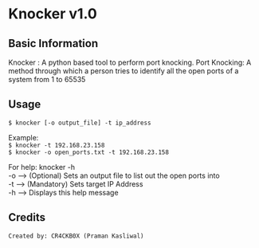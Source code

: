 # Knocker v1.0

## Basic Information
Knocker : A python based tool to perform port knocking.
Port Knocking: A method through which a person tries to identify all the open ports of a system from 1 to 65535

## Usage
  `$ knocker [-o output_file] -t ip_address`
			
  Example:<br>
		`$ knocker -t 192.168.23.158`<br>
		`$ knocker -o open_ports.txt -t 192.168.23.158`

  For help: knocker -h<br>
  -o --> (Optional) Sets an output file to list out the open ports into<br>
  -t --> (Mandatory) Sets target IP Address<br>
  -h --> Displays this help message<br>

## Credits
	Created by: CR4CKB0X (Praman Kasliwal)
